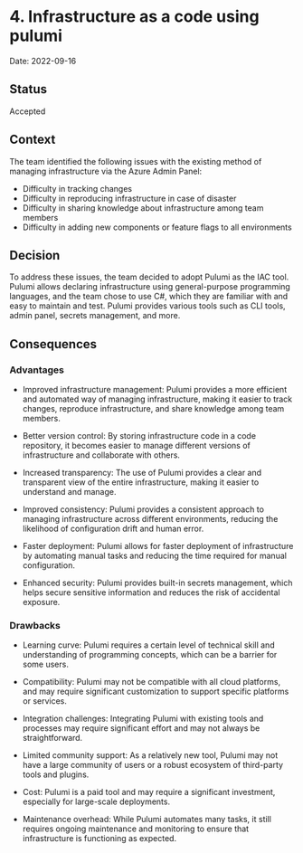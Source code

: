 # 4. Infrastructure as a code using pulumi

Date: 2022-09-16

## Status

Accepted

## Context
The team identified the following issues with the existing method of managing infrastructure via the Azure Admin Panel:
- Difficulty in tracking changes
- Difficulty in reproducing infrastructure in case of disaster
- Difficulty in sharing knowledge about infrastructure among team members
- Difficulty in adding new components or feature flags to all environments

## Decision

To address these issues, the team decided to adopt Pulumi as the IAC tool. Pulumi allows declaring infrastructure using general-purpose programming languages, and the team chose to use C#, which they are familiar with and easy to maintain and test. Pulumi provides various tools such as CLI tools, admin panel, secrets management, and more.

## Consequences
### Advantages
- Improved infrastructure management: Pulumi provides a more efficient and automated way of managing infrastructure, making it easier to track changes, reproduce infrastructure, and share knowledge among team members.

- Better version control: By storing infrastructure code in a code repository, it becomes easier to manage different versions of infrastructure and collaborate with others.

- Increased transparency: The use of Pulumi provides a clear and transparent view of the entire infrastructure, making it easier to understand and manage.

- Improved consistency: Pulumi provides a consistent approach to managing infrastructure across different environments, reducing the likelihood of configuration drift and human error.

- Faster deployment: Pulumi allows for faster deployment of infrastructure by automating manual tasks and reducing the time required for manual configuration.

- Enhanced security: Pulumi provides built-in secrets management, which helps secure sensitive information and reduces the risk of accidental exposure.

### Drawbacks
- Learning curve: Pulumi requires a certain level of technical skill and understanding of programming concepts, which can be a barrier for some users.

- Compatibility: Pulumi may not be compatible with all cloud platforms, and may require significant customization to support specific platforms or services.

- Integration challenges: Integrating Pulumi with existing tools and processes may require significant effort and may not always be straightforward.

- Limited community support: As a relatively new tool, Pulumi may not have a large community of users or a robust ecosystem of third-party tools and plugins.

- Cost: Pulumi is a paid tool and may require a significant investment, especially for large-scale deployments.

- Maintenance overhead: While Pulumi automates many tasks, it still requires ongoing maintenance and monitoring to ensure that infrastructure is functioning as expected.
